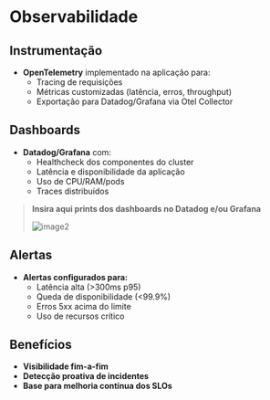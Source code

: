 # Observabilidade

## Instrumentação

- **OpenTelemetry** implementado na aplicação para:
    - Tracing de requisições
    - Métricas customizadas (latência, erros, throughput)
    - Exportação para Datadog/Grafana via Otel Collector

## Dashboards

- **Datadog/Grafana** com:
    - Healthcheck dos componentes do cluster
    - Latência e disponibilidade da aplicação
    - Uso de CPU/RAM/pods
    - Traces distribuídos

> **Insira aqui prints dos dashboards no Datadog e/ou Grafana**
>
> ![image2](images/image2.png)

## Alertas

- **Alertas configurados para:**
    - Latência alta (>300ms p95)
    - Queda de disponibilidade (<99.9%)
    - Erros 5xx acima do limite
    - Uso de recursos crítico

## Benefícios

- **Visibilidade fim-a-fim**
- **Detecção proativa de incidentes**
- **Base para melhoria contínua dos SLOs**
